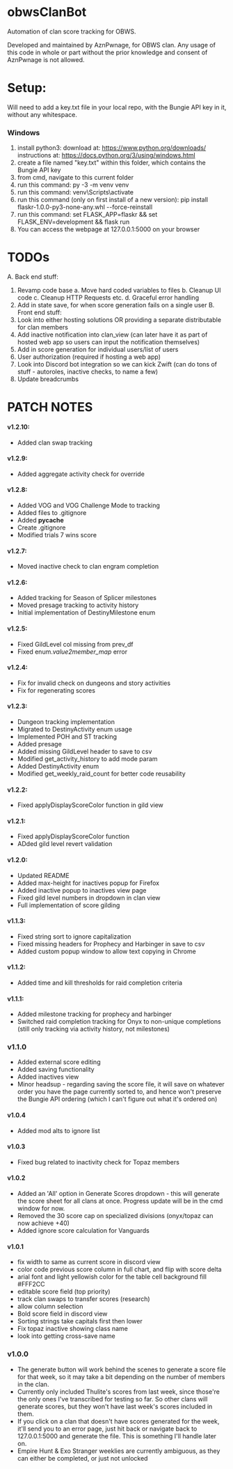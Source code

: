 # obwsClanBot
Automation of clan score tracking for OBWS.

Developed and maintained by AznPwnage, for OBWS clan. Any usage of this code in whole or part without the prior knowledge and consent of AznPwnage is not allowed.

# Setup:
Will need to add a key.txt file in your local repo, with the Bungie API key in it, without any whitespace.

### Windows
01. install python3: 
	download at: https://www.python.org/downloads/
	instructions at: https://docs.python.org/3/using/windows.html
02. create a file named "key.txt" within this folder, which contains the Bungie API key
03. from cmd, navigate to this current folder
04. run this command: py -3 -m venv venv
05. run this command: venv\Scripts\activate
06. run this command (only on first install of a new version): pip install flaskr-1.0.0-py3-none-any.whl --force-reinstall
07. run this command: set FLASK_APP=flaskr && set FLASK_ENV=development && flask run
08. You can access the webpage at 127.0.0.1:5000 on your browser


# TODOs
A. Back end stuff:
  1. Revamp code base
    a. Move hard coded variables to files
    b. Cleanup UI code
    c. Cleanup HTTP Requests etc.
    d. Graceful error handling
  2. Add in state save, for when score generation fails on a single user
B. Front end stuff:
  1. Look into either hosting solutions OR providing a separate distributable for clan members
  2. Add inactive notification into clan_view (can later have it as part of hosted web app so users can input the notification themselves)
  3. Add in score generation for individual users/list of users
  4. User authorization (required if hosting a web app)
  5. Look into Discord bot integration so we can kick Zwift (can do tons of stuff - autoroles, inactive checks, to name a few)
  6. Update breadcrumbs

# PATCH NOTES

#### v1.2.10:
- Added clan swap tracking

#### v1.2.9:
- Added aggregate activity check for override

#### v1.2.8:
- Added VOG and VOG Challenge Mode to tracking
- Added files to .gitignore
- Added __pycache__
- Create .gitignore
- Modified trials 7 wins score

#### v1.2.7:
- Moved inactive check to clan engram completion

#### v1.2.6:
- Added tracking for Season of Splicer milestones
- Moved presage tracking to activity history
- Initial implementation of DestinyMilestone enum

#### v1.2.5:
- Fixed GildLevel col missing from prev_df
- Fixed enum._value2member_map_ error

#### v1.2.4:
- Fix for invalid check on dungeons and story activities
- Fix for regenerating scores

#### v1.2.3:
- Dungeon tracking implementation
- Migrated to DestinyActivity enum usage
- Implemented POH and ST tracking
- Added presage
- Added missing GildLevel header to save to csv
- Modified get_activity_history to add mode param
- Added DestinyActivity enum
- Modified get_weekly_raid_count for better code reusability

#### v1.2.2:
- Fixed applyDisplayScoreColor function in gild view

#### v1.2.1:
- Fixed applyDisplayScoreColor function
- ADded gild level revert validation

#### v1.2.0:
- Updated README
- Added max-height for inactives popup for Firefox
- Added inactive popup to inactives view page
- Fixed gild level numbers in dropdown in clan view
- Full implementation of score gilding

#### v1.1.3:
- Fixed string sort to ignore capitalization
- Fixed missing headers for Prophecy and Harbinger in save to csv
- Added custom popup window to allow text copying in Chrome

#### v1.1.2:
-  Added time and kill thresholds for raid completion criteria

#### v1.1.1:
- Added milestone tracking for prophecy and harbinger
- Switched raid completion tracking for Onyx to non-unique completions (still only tracking via activity history, not milestones)


### v1.1.0
- Added external score editing
- Added saving functionality
- Added inactives view
- Minor headsup - regarding saving the score file, it will save on whatever order you have the page currently sorted to, and hence won't preserve the Bungie API ordering (which I can't figure out what it's ordered on)


#### v1.0.4
- Added mod alts to ignore list

#### v1.0.3
- Fixed bug related to inactivity check for Topaz members

#### v1.0.2
- Added an 'All' option in Generate Scores dropdown - this will generate the score sheet for all clans at once. Progress update will be in the cmd window for now.
- Removed the 30 score cap on specialized divisions (onyx/topaz can now achieve +40)
- Added ignore score calculation for Vanguards

#### v1.0.1
- fix width to same as current score in discord view
- color code previous score column in full chart, and flip with score delta
- arial font and light yellowish color for the table cell background fill #FFF2CC
- editable score field (top priority)
- track clan swaps to transfer scores (research)
- allow column selection
- Bold score field in discord view
- Sorting strings take capitals first then lower
- Fix topaz inactive showing class name
- look into getting cross-save name

### v1.0.0
- The generate button will work behind the scenes to generate a score file for that week, so it may take a bit depending on the number of members in the clan.
- Currently only included Thulite's scores from last week, since those're the only ones I've transcribed for testing so far. So other clans will generate scores, but they won't have last week's scores included in them.
- If you click on a clan that doesn't have scores generated for the week, it'll send you to an error page, just hit back or navigate back to 127.0.0.1:5000 and generate the file. This is something I'll handle later on.
- Empire Hunt & Exo Stranger weeklies are currently ambiguous, as they can either be completed, or just not unlocked
